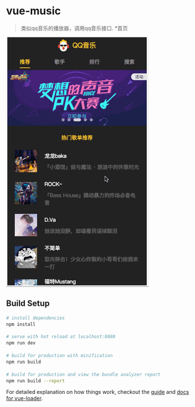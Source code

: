 # vue-music

> 类似qq音乐的播放器，调用qq音乐接口.
*首页

![idnex gif](https://github.com/StevenShaoYY/Music/blob/master/screenshot/index.gif)

## Build Setup

``` bash
# install dependencies
npm install

# serve with hot reload at localhost:8080
npm run dev

# build for production with minification
npm run build

# build for production and view the bundle analyzer report
npm run build --report
```

For detailed explanation on how things work, checkout the [guide](http://vuejs-templates.github.io/webpack/) and [docs for vue-loader](http://vuejs.github.io/vue-loader).
